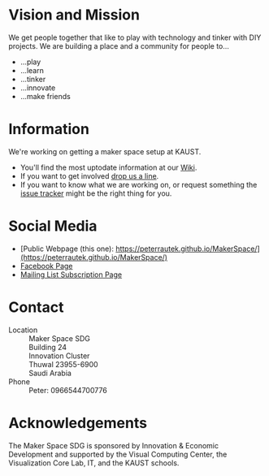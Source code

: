# Vision and Mission
We get people together that like to play with technology and tinker with DIY projects.
We are building a place and a community for people to...

* ...play
* ...learn
* ...tinker
* ...innovate
* ...make friends

# Information
We're working on getting a maker space setup at KAUST. 

* You'll find the most uptodate information at our [Wiki](https://github.com/peterrautek/MakerSpace/wiki).
* If you want to get involved [drop us a line](mailto:peter.rautek@kaust.edu.sa).
* If you want to know what we are working on, or request something the [issue tracker](https://github.com/peterrautek/MakerSpace/issues) might be the right thing for you.

# Social Media
* [Public Webpage (this one): https://peterrautek.github.io/MakerSpace/](https://peterrautek.github.io/MakerSpace/)
* [Facebook Page](https://www.facebook.com/MakerSpaceSDG/)
* [Mailing List Subscription Page](http://facebook.us13.list-manage.com/subscribe?u=e4c161b70aea7a53d9c9c1c54&id=a21fb611fb)

# Contact

<dl>

  <dt>Location</dt>
  <dd>Maker Space SDG<br>
  Building 24<br>
  Innovation Cluster<br>
  Thuwal 23955-6900<br>
  Saudi Arabia
  <dt>Phone</dt>
  <dd>Peter:  0966544700776</dd>
</dl>


# Acknowledgements
The Maker Space SDG is sponsored by Innovation & Economic Development and supported by the Visual Computing Center, the Visualization Core Lab, IT, and the KAUST schools.

